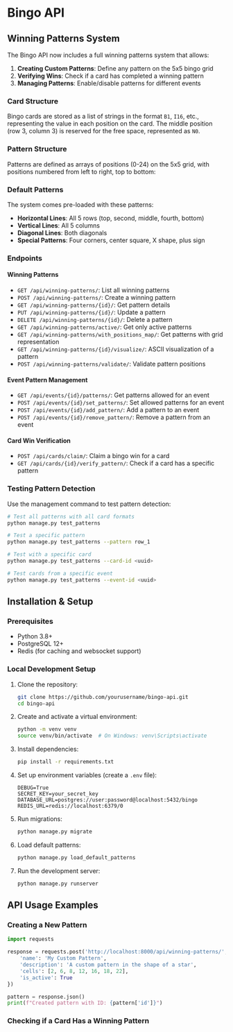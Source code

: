 # Bingo API

## Winning Patterns System

The Bingo API now includes a full winning patterns system that allows:

1. **Creating Custom Patterns**: Define any pattern on the 5x5 bingo grid
2. **Verifying Wins**: Check if a card has completed a winning pattern
3. **Managing Patterns**: Enable/disable patterns for different events

### Card Structure

Bingo cards are stored as a list of strings in the format `B1`, `I16`, etc., representing the value in each position on the card. The middle position (row 3, column 3) is reserved for the free space, represented as `N0`.

### Pattern Structure

Patterns are defined as arrays of positions (0-24) on the 5x5 grid, with positions numbered from left to right, top to bottom:

### Default Patterns

The system comes pre-loaded with these patterns:

- **Horizontal Lines**: All 5 rows (top, second, middle, fourth, bottom)
- **Vertical Lines**: All 5 columns
- **Diagonal Lines**: Both diagonals
- **Special Patterns**: Four corners, center square, X shape, plus sign

### Endpoints

#### Winning Patterns

- `GET /api/winning-patterns/`: List all winning patterns
- `POST /api/winning-patterns/`: Create a winning pattern
- `GET /api/winning-patterns/{id}/`: Get pattern details
- `PUT /api/winning-patterns/{id}/`: Update a pattern
- `DELETE /api/winning-patterns/{id}/`: Delete a pattern
- `GET /api/winning-patterns/active/`: Get only active patterns
- `GET /api/winning-patterns/with_positions_map/`: Get patterns with grid representation
- `GET /api/winning-patterns/{id}/visualize/`: ASCII visualization of a pattern
- `POST /api/winning-patterns/validate/`: Validate pattern positions

#### Event Pattern Management

- `GET /api/events/{id}/patterns/`: Get patterns allowed for an event
- `POST /api/events/{id}/set_patterns/`: Set allowed patterns for an event
- `POST /api/events/{id}/add_pattern/`: Add a pattern to an event
- `POST /api/events/{id}/remove_pattern/`: Remove a pattern from an event

#### Card Win Verification

- `POST /api/cards/claim/`: Claim a bingo win for a card
- `GET /api/cards/{id}/verify_pattern/`: Check if a card has a specific pattern

### Testing Pattern Detection

Use the management command to test pattern detection:

```bash
# Test all patterns with all card formats
python manage.py test_patterns

# Test a specific pattern
python manage.py test_patterns --pattern row_1

# Test with a specific card
python manage.py test_patterns --card-id <uuid>

# Test cards from a specific event
python manage.py test_patterns --event-id <uuid>
```

## Installation & Setup

### Prerequisites

- Python 3.8+
- PostgreSQL 12+
- Redis (for caching and websocket support)

### Local Development Setup

1. Clone the repository:
   ```bash
   git clone https://github.com/yourusername/bingo-api.git
   cd bingo-api
   ```

2. Create and activate a virtual environment:
   ```bash
   python -m venv venv
   source venv/bin/activate  # On Windows: venv\Scripts\activate
   ```

3. Install dependencies:
   ```bash
   pip install -r requirements.txt
   ```

4. Set up environment variables (create a `.env` file):
   ```
   DEBUG=True
   SECRET_KEY=your_secret_key
   DATABASE_URL=postgres://user:password@localhost:5432/bingo
   REDIS_URL=redis://localhost:6379/0
   ```

5. Run migrations:
   ```bash
   python manage.py migrate
   ```

6. Load default patterns:
   ```bash
   python manage.py load_default_patterns
   ```

7. Run the development server:
   ```bash
   python manage.py runserver
   ```

## API Usage Examples

### Creating a New Pattern

```python
import requests

response = requests.post('http://localhost:8000/api/winning-patterns/', json={
    'name': 'My Custom Pattern',
    'description': 'A custom pattern in the shape of a star',
    'cells': [2, 6, 8, 12, 16, 18, 22],
    'is_active': True
})

pattern = response.json()
print(f"Created pattern with ID: {pattern['id']}")
```

### Checking if a Card Has a Winning Pattern